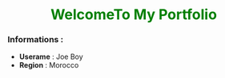 <center><h1 style="color: green">WelcomeTo My Portfolio</h1></center>

### Informations :
- **Userame** : Joe Boy
- **Region** : Morocco
